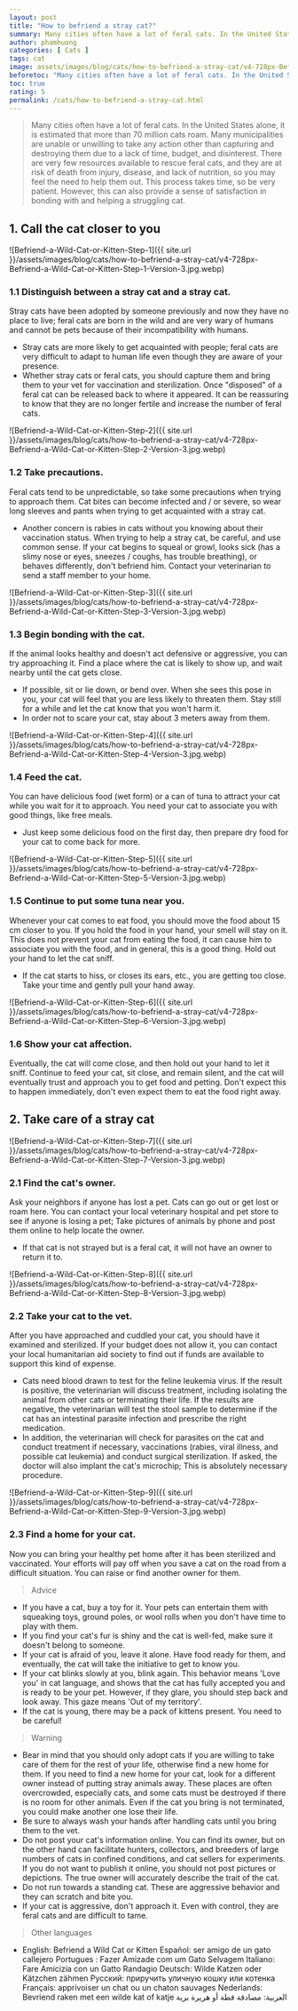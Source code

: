 ```yaml
---
layout: post
title: "How to befriend a stray cat?"
summary: Many cities often have a lot of feral cats. In the United States alone, it is estimated that more than 70 million cats roam. Many municipalities are unable or unwilling to take any action other than capturing and destroying them due to a lack of time, budget, and disinterest.
author: phamhuong
categories: [ Cats ]
tags: cat
image: assets/images/blog/cats/how-to-befriend-a-stray-cat/v4-728px-Befriend-a-Wild-Cat-or-Kitten-Step-9-Version-3.jpg.webp
beforetoc: "Many cities often have a lot of feral cats. In the United States alone, it is estimated that more than 70 million cats roam. Many municipalities are unable or unwilling to take any action other than capturing and destroying them due to a lack of time, budget, and disinterest. There are very few resources available to rescue feral cats, and they are at risk of death from injury, disease, and lack of nutrition, so you may feel the need to help them out. This process takes time, so be very patient. However, this can also provide a sense of satisfaction in bonding with and helping a struggling cat."
toc: true
rating: 5
permalink: /cats/how-to-befriend-a-stray-cat.html
---
```


> Many cities often have a lot of feral cats. In the United States alone, it is estimated that more than 70 million cats roam. Many municipalities are unable or unwilling to take any action other than capturing and destroying them due to a lack of time, budget, and disinterest. There are very few resources available to rescue feral cats, and they are at risk of death from injury, disease, and lack of nutrition, so you may feel the need to help them out. This process takes time, so be very patient. However, this can also provide a sense of satisfaction in bonding with and helping a struggling cat.

## 1. Call the cat closer to you

![Befriend-a-Wild-Cat-or-Kitten-Step-1]({{ site.url }}/assets/images/blog/cats/how-to-befriend-a-stray-cat/v4-728px-Befriend-a-Wild-Cat-or-Kitten-Step-1-Version-3.jpg.webp)

### 1.1 Distinguish between a stray cat and a stray cat. 

Stray cats have been adopted by someone previously and now they have no place to live; feral cats are born in the wild and are very wary of humans and cannot be pets because of their incompatibility with humans. 
- Stray cats are more likely to get acquainted with people; feral cats are very difficult to adapt to human life even though they are aware of your presence.
- Whether stray cats or feral cats, you should capture them and bring them to your vet for vaccination and sterilization. Once "disposed" of a feral cat can be released back to where it appeared. It can be reassuring to know that they are no longer fertile and increase the number of feral cats.

![Befriend-a-Wild-Cat-or-Kitten-Step-2]({{ site.url }}/assets/images/blog/cats/how-to-befriend-a-stray-cat/v4-728px-Befriend-a-Wild-Cat-or-Kitten-Step-2-Version-3.jpg.webp)

### 1.2 Take precautions. 

Feral cats tend to be unpredictable, so take some precautions when trying to approach them. Cat bites can become infected and / or severe, so wear long sleeves and pants when trying to get acquainted with a stray cat.
- Another concern is rabies in cats without you knowing about their vaccination status. When trying to help a stray cat, be careful, and use common sense. If your cat begins to squeal or growl, looks sick (has a slimy nose or eyes, sneezes / coughs, has trouble breathing), or behaves differently, don't befriend him. Contact your veterinarian to send a staff member to your home.

![Befriend-a-Wild-Cat-or-Kitten-Step-3]({{ site.url }}/assets/images/blog/cats/how-to-befriend-a-stray-cat/v4-728px-Befriend-a-Wild-Cat-or-Kitten-Step-3-Version-3.jpg.webp)

### 1.3 Begin bonding with the cat. 

If the animal looks healthy and doesn't act defensive or aggressive, you can try approaching it. Find a place where the cat is likely to show up, and wait nearby until the cat gets close.
- If possible, sit or lie down, or bend over. When she sees this pose in you, your cat will feel that you are less likely to threaten them. Stay still for a while and let the cat know that you won't harm it.
- In order not to scare your cat, stay about 3 meters away from them.

![Befriend-a-Wild-Cat-or-Kitten-Step-4]({{ site.url }}/assets/images/blog/cats/how-to-befriend-a-stray-cat/v4-728px-Befriend-a-Wild-Cat-or-Kitten-Step-4-Version-3.jpg.webp)

### 1.4 Feed the cat. 

You can have delicious food (wet form) or a can of tuna to attract your cat while you wait for it to approach. You need your cat to associate you with good things, like free meals.
- Just keep some delicious food on the first day, then prepare dry food for your cat to come back for more.

![Befriend-a-Wild-Cat-or-Kitten-Step-5]({{ site.url }}/assets/images/blog/cats/how-to-befriend-a-stray-cat/v4-728px-Befriend-a-Wild-Cat-or-Kitten-Step-5-Version-3.jpg.webp)

### 1.5 Continue to put some tuna near you. 

Whenever your cat comes to eat food, you should move the food about 15 cm closer to you. If you hold the food in your hand, your smell will stay on it. This does not prevent your cat from eating the food, it can cause him to associate you with the food, and in general, this is a good thing. Hold out your hand to let the cat sniff.
- If the cat starts to hiss, or closes its ears, etc., you are getting too close. Take your time and gently pull your hand away.

![Befriend-a-Wild-Cat-or-Kitten-Step-6]({{ site.url }}/assets/images/blog/cats/how-to-befriend-a-stray-cat/v4-728px-Befriend-a-Wild-Cat-or-Kitten-Step-6-Version-3.jpg.webp)

### 1.6 Show your cat affection. 

Eventually, the cat will come close, and then hold out your hand to let it sniff. Continue to feed your cat, sit close, and remain silent, and the cat will eventually trust and approach you to get food and petting. Don't expect this to happen immediately, don't even expect them to eat the food right away.

## 2. Take care of a stray cat

![Befriend-a-Wild-Cat-or-Kitten-Step-7]({{ site.url }}/assets/images/blog/cats/how-to-befriend-a-stray-cat/v4-728px-Befriend-a-Wild-Cat-or-Kitten-Step-7-Version-3.jpg.webp)

### 2.1 Find the cat's owner. 

Ask your neighbors if anyone has lost a pet. Cats can go out or get lost or roam here. You can contact your local veterinary hospital and pet store to see if anyone is losing a pet; Take pictures of animals by phone and post them online to help locate the owner.
- If that cat is not strayed but is a feral cat, it will not have an owner to return it to.

![Befriend-a-Wild-Cat-or-Kitten-Step-8]({{ site.url }}/assets/images/blog/cats/how-to-befriend-a-stray-cat/v4-728px-Befriend-a-Wild-Cat-or-Kitten-Step-8-Version-3.jpg.webp)

### 2.2 Take your cat to the vet. 

After you have approached and cuddled your cat, you should have it examined and sterilized. If your budget does not allow it, you can contact your local humanitarian aid society to find out if funds are available to support this kind of expense.
- Cats need blood drawn to test for the feline leukemia virus. If the result is positive, the veterinarian will discuss treatment, including isolating the animal from other cats or terminating their life. If the results are negative, the veterinarian will test the stool sample to determine if the cat has an intestinal parasite infection and prescribe the right medication.
- In addition, the veterinarian will check for parasites on the cat and conduct treatment if necessary, vaccinations (rabies, viral illness, and possible cat leukemia) and conduct surgical sterilization. If asked, the doctor will also implant the cat's microchip; This is absolutely necessary procedure.

![Befriend-a-Wild-Cat-or-Kitten-Step-9]({{ site.url }}/assets/images/blog/cats/how-to-befriend-a-stray-cat/v4-728px-Befriend-a-Wild-Cat-or-Kitten-Step-9-Version-3.jpg.webp)

### 2.3 Find a home for your cat. 

Now you can bring your healthy pet home after it has been sterilized and vaccinated. Your efforts will pay off when you save a cat on the road from a difficult situation. You can raise or find another owner for them.

> Advice
- If you have a cat, buy a toy for it. Your pets can entertain them with squeaking toys, ground poles, or wool rolls when you don't have time to play with them.
- If you find your cat's fur is shiny and the cat is well-fed, make sure it doesn't belong to someone.
- If your cat is afraid of you, leave it alone. Have food ready for them, and eventually, the cat will take the initiative to get to know you.
- If your cat blinks slowly at you, blink again. This behavior means 'Love you' in cat language, and shows that the cat has fully accepted you and is ready to be your pet. However, if they glare, you should step back and look away. This gaze means 'Out of my territory'.
- If the cat is young, there may be a pack of kittens present. You need to be careful!

> Warning
- Bear in mind that you should only adopt cats if you are willing to take care of them for the rest of your life, otherwise find a new home for them. If you need to find a new home for your cat, look for a different owner instead of putting stray animals away. These places are often overcrowded, especially cats, and some cats must be destroyed if there is no room for other animals. Even if the cat you bring is not terminated, you could make another one lose their life.
- Be sure to always wash your hands after handling cats until you bring them to the vet.
- Do not post your cat's information online. You can find its owner, but on the other hand can facilitate hunters, collectors, and breeders of large numbers of cats in confined conditions, and cat sellers for experiments. If you do not want to publish it online, you should not post pictures or depictions. The true owner will accurately describe the trait of the cat.
- Do not run towards a standing cat. These are aggressive behavior and they can scratch and bite you.
- If your cat is aggressive, don't approach it. Even with control, they are feral cats and are difficult to tame.

> Other languages
- English: Befriend a Wild Cat or Kitten Español: ser amigo de un gato callejero Portugues : Fazer Amizade com um Gato Selvagem Italiano: Fare Amicizia con un Gatto Randagio Deutsch: Wilde Katzen oder Kätzchen zähmen Русский: приручить уличную кошку или котенка Français: apprivoiser un chat ou un chaton sauvages Nederlands: Bevriend raken met een wilde kat of katje العربية: مصادقة قطة أو هريرة برية
